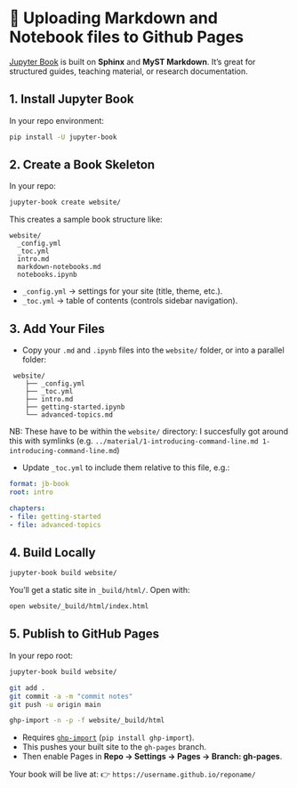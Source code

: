 # 🔧 Uploading Markdown and Notebook files to Github Pages

[Jupyter Book](https://jupyterbook.org/) is built on **Sphinx** and **MyST Markdown**. It’s great for structured guides, teaching material, or research documentation.

## 1. Install Jupyter Book

In your repo environment:

```bash
pip install -U jupyter-book
```

## 2. Create a Book Skeleton

In your repo:

```bash
jupyter-book create website/
```

This creates a sample book structure like:

```
website/
  _config.yml
  _toc.yml
  intro.md
  markdown-notebooks.md
  notebooks.ipynb
```

* `_config.yml` → settings for your site (title, theme, etc.).
* `_toc.yml` → table of contents (controls sidebar navigation).

## 3. Add Your Files

* Copy your `.md` and `.ipynb` files into the `website/` folder, or into a parallel folder:

```
 website/
    ├── _config.yml
    ├── _toc.yml
    ├── intro.md
    ├── getting-started.ipynb
    └── advanced-topics.md
```

NB: These have to be within the `website/` directory: I succesfully got around this with symlinks (e.g. `../material/1-introducing-command-line.md 1-introducing-command-line.md`)

* Update `_toc.yml` to include them relative to this file, e.g.:

```yaml
format: jb-book
root: intro

chapters:
- file: getting-started
- file: advanced-topics
```

## 4. Build Locally

```bash
jupyter-book build website/
```

You’ll get a static site in `_build/html/`.
Open with:

```bash
open website/_build/html/index.html
```

## 5. Publish to GitHub Pages

In your repo root:

```bash
jupyter-book build website/

git add .
git commit -a -m "commit notes"
git push -u origin main

ghp-import -n -p -f website/_build/html
```

* Requires [`ghp-import`](https://github.com/c-w/ghp-import) (`pip install ghp-import`).
* This pushes your built site to the `gh-pages` branch.
* Then enable Pages in **Repo → Settings → Pages → Branch: gh-pages**.

Your book will be live at:
👉 `https://username.github.io/reponame/`
